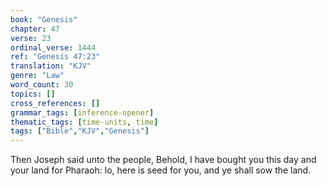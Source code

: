 ```yaml
---
book: "Genesis"
chapter: 47
verse: 23
ordinal_verse: 1444
ref: "Genesis 47:23"
translation: "KJV"
genre: "Law"
word_count: 30
topics: []
cross_references: []
grammar_tags: [inference-opener]
thematic_tags: [time-units, time]
tags: ["Bible","KJV","Genesis"]
---
```

Then Joseph said unto the people, Behold, I have bought you this day and your land for Pharaoh: lo, here is seed for you, and ye shall sow the land.
